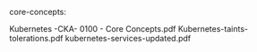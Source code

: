 core-concepts:

Kubernetes -CKA- 0100 - Core Concepts.pdf
Kubernetes-taints-tolerations.pdf
kubernetes-services-updated.pdf
